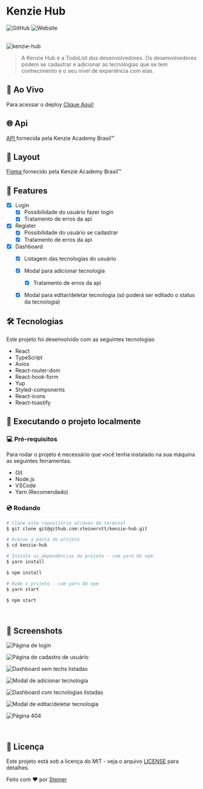 #  Kenzie Hub

![GitHub](https://img.shields.io/github/license/steinerstt/kenzie-hub?style=for-the-badge)
![Website](https://img.shields.io/website?color=gree&label=Status&style=for-the-badge&up_message=finalizado&url=https://github.com/steinerstt/kenzie-hub)
<br><br>

![kenzie-hub](https://github.com/steinerstt/screenshots-projects/blob/main/kenzie-hub/kenzie-hub-gif.gif?raw=true)
> A Kenzie Hub é a TodoList dos desenvolvedores. Os desenvolvedores podem se cadastrar e adicionar as tecnologias que se tem conhecimento e o seu nível de experiência com elas. 

## 🔰 Ao Vivo
Para acessar o deploy <a href="https://kenzie-hub-pi-six.vercel.app/" target="_blank" > Clique Aqui! </a>

## 🌐 Api
<a href="https://github.com/Kenzie-Academy-Brasil-Developers/kenziehub-api" target="_blank"> API </a> fornecida pela Kenzie Academy Brasil™ 



## 🍒 Layout
<a href="https://www.figma.com/file/TGW9fMm3BbEgfUbWeuWeL4/Kenzie-Hub?node-id=0%3A1&t=7Y5Rcs7iFnjENoHl-3" target="_blank" > Figma </a> fornecido pela Kenzie Academy Brasil™ 


## 📌 Features
- [x] Login
  - [x] Possibilidade do usuário fazer login
  - [x] Tratamento de erros da api
- [x] Register
  - [x] Possibilidade do usuário se cadastrar
  - [x] Tratamento de erros da api
- [x] Dashboard
  - [x] Listagem das tecnologias do usuário
  - [x] Modal para adicionar tecnologia
    - [x] Tratamento de erros da api
  - [x] Modal para editar/deletar tecnologia (só poderá ser editado o status da tecnologia)
  

## 🛠️ Tecnologias
 Este projeto foi desenvolvido com as seguintes tecnologias
- React
- TypeScript
- Axios
- React-router-dom
- React-hook-form
- Yup
- Styled-components
- React-icons
- React-toastify

## 🚀 Executando o projeto localmente

### 💻 Pré-requisitos
Para rodar o projeto é necessário que você tenha instalado na sua máquina as seguintes ferramentas:
-  Git
-  Node.js
-  VSCode
- Yarn (Recomendado)

### 💿 Rodando
```bash
# Clone este repositório através do terminal
$ git clone git@github.com:steinerstt/kenzie-hub.git

# Acesse a pasta do projeto
$ cd kenzie-hub

# Instale as dependências do projeto - com yarn OU npm
$ yarn install

$ npm install

# Rode o projeto - com yarn OU npm 
$ yarn start

$ npm start
```

<br>

## 📸 Screenshots

![Página de login](https://github.com/steinerstt/screenshots-projects/blob/main/kenzie-hub/login.jpg?raw=true)

![Página de cadastro de usuário](https://github.com/steinerstt/screenshots-projects/blob/main/kenzie-hub/register.jpg?raw=true)

![Dashboard sem techs listadas](https://github.com/steinerstt/screenshots-projects/blob/main/kenzie-hub/dashboard-no-techs.jpg?raw=true)

![Modal de adicionar tecnologia](https://github.com/steinerstt/screenshots-projects/blob/main/kenzie-hub/modal-add-tech.jpg?raw=true)

![Dashboard com tecnologias listadas](https://github.com/steinerstt/screenshots-projects/blob/main/kenzie-hub/dashboard-list-techs.jpg?raw=true)

![Modal de editar/deletar tecnologia](https://github.com/steinerstt/screenshots-projects/blob/main/kenzie-hub/modal-edit-delete-tech.jpg?raw=true)

![Página 404](https://github.com/steinerstt/screenshots-projects/blob/main/kenzie-hub/page-not-found.jpg?raw=true)

<br>

## 📄 Licença
Este projeto está sob a licença do MIT - veja o arquivo [LICENSE](https://github.com/steinerstt/kenzie-hub/blob/main/LICENSE) para detalhes.

Feito com ❤ por [Steiner](https://github.com/steinerstt)
